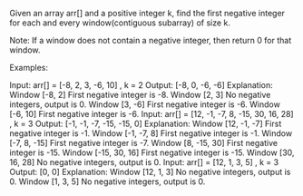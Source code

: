 Given an array arr[] and a positive integer k, find the first negative integer for each and every window(contiguous subarray) of size k.

Note: If a window does not contain a negative integer, then return 0 for that window.

Examples:

Input: arr[] = [-8, 2, 3, -6, 10] , k = 2
Output: [-8, 0, -6, -6]
Explanation:
Window [-8, 2] First negative integer is -8.
Window [2, 3] No negative integers, output is 0.
Window [3, -6] First negative integer is -6.
Window [-6, 10] First negative integer is -6.
Input: arr[] = [12, -1, -7, 8, -15, 30, 16, 28] , k = 3
Output: [-1, -1, -7, -15, -15, 0]
Explanation:
Window [12, -1, -7] First negative integer is -1.
Window [-1, -7, 8] First negative integer is -1.
Window [-7, 8, -15] First negative integer is -7.
Window [8, -15, 30] First negative integer is -15.
Window [-15, 30, 16] First negative integer is -15.
Window [30, 16, 28] No negative integers, output is 0.
Input: arr[] = [12, 1, 3, 5] , k = 3
Output: [0, 0]
Explanation:
Window [12, 1, 3] No negative integers, output is 0.
Window [1, 3, 5] No negative integers, output is 0.
